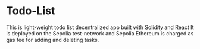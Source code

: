 # Todo-List
This is light-weight todo list decentralized app built with Solidity and React
It is deployed on the Sepolia test-network and Sepolia Ethereum is charged as gas fee for adding and deleting tasks.
